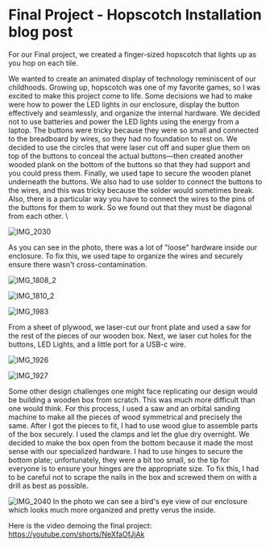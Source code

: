 # Final Project - Hopscotch Installation blog post

For our Final project, we created a finger-sized hopscotch that lights up as you hop on each tile. 
	
We wanted to create an animated display of technology reminiscent of our childhoods. Growing up, hopscotch was one of my favorite games, so I was excited to make this project come to life. Some decisions we had to make were how to power the LED lights in our enclosure, display the button effectively and seamlessly, and organize the internal hardware. We decided not to use batteries and power the LED lights using the energy from a laptop. The buttons were tricky because they were so small and connected to the breadboard by wires, so they had no foundation to rest on. We decided to use the circles that were laser cut off and super glue them on top of the buttons to conceal the actual buttons—then created another wooded plank on the bottom of the buttons so that they had support and you could press them. Finally, we used tape to secure the wooden planet underneath the buttons. We also had to use solder to connect the buttons to the wires, and this was tricky because the solder would sometimes break. Also, there is a particular way you have to connect the wires to the pins of the buttons for them to work. So we found out that they must be diagonal from each other.   \
	
![IMG_2030](https://user-images.githubusercontent.com/46787224/236960028-e76a01c7-8c59-4995-81be-7c9c7c74407f.jpg)
	
As you can see in the photo, there was a lot of "loose" hardware inside our enclosure. To fix this, we used tape to organize the wires and securely ensure there wasn't cross-contamination. 

![IMG_1808_2](https://user-images.githubusercontent.com/46787224/236959588-f44ce25d-58e7-4511-8c05-4f74a2b1dd2b.jpg)
	
	
![IMG_1810_2](https://user-images.githubusercontent.com/46787224/236959593-7e2d4b86-7c23-4420-898f-37b87d92e9df.jpg)

![IMG_1983](https://user-images.githubusercontent.com/46787224/236959599-afb7affc-5e5e-432a-8b50-e29ee02b934c.jpg)

From a sheet of plywood, we laser-cut our front plate and used a saw for the rest of the pieces of our wooden box. Next, we laser cut holes for the buttons, LED Lights, and a little port for a USB-c wire. 

![IMG_1926](https://user-images.githubusercontent.com/46787224/236959595-849b30cc-49ee-4ca5-8fec-daa962f08360.jpg)


![IMG_1927](https://user-images.githubusercontent.com/46787224/236959597-737f1121-9747-4694-bd68-28b4ca33c568.jpg)

Some other design challenges one might face replicating our design would be building a wooden box from scratch. This was much more difficult than one would think. For this process, I used a saw and an orbital sanding machine to make all the pieces of wood symmetrical and precisely the same. After I got the pieces to fit, I had to use wood glue to assemble parts of the box securely. I used the clamps and let the glue dry overnight. We decided to make the box open from the bottom because it made the most sense with our specialized hardware. I had to use hinges to secure the bottom plate; unfortunately, they were a bit too small, so the tip for everyone is to ensure your hinges are the appropriate size. To fix this, I had to be careful not to scrape the nails in the box and screwed them on with a drill as best as possible. 


![IMG_2040](https://user-images.githubusercontent.com/46787224/236960131-0eac9360-e141-4f79-9691-df04cb31a883.jpg)
In the photo we can see a bird's eye view of our enclosure which looks much more organized and pretty verus the inside. 


Here is the video demoing the final project:
https://youtube.com/shorts/NeXfaOfJjAk




